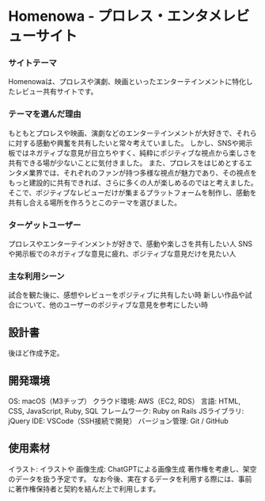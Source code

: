 # Homenowa - プロレス・エンタメレビューサイト

### サイトテーマ
Homenowaは、プロレスや演劇、映画といったエンターテインメントに特化したレビュー共有サイトです。

### テーマを選んだ理由
もともとプロレスや映画、演劇などのエンターテインメントが大好きで、それらに対する感動や興奮を共有したいと常々考えていました。
しかし、SNSや掲示板ではネガティブな意見が目立ちやすく、純粋にポジティブな視点から楽しさを共有できる場が少ないことに気付きました。
また、プロレスをはじめとするエンタメ業界では、それぞれのファンが持つ多様な視点が魅力であり、その視点をもっと建設的に共有できれば、さらに多くの人が楽しめるのではと考えました。
そこで、ポジティブなレビューだけが集まるプラットフォームを制作し、感動を共有し合える場所を作ろうとこのテーマを選びました。

### ターゲットユーザー
プロレスやエンターテインメントが好きで、感動や楽しさを共有したい人
SNSや掲示板でのネガティブな意見に疲れ、ポジティブな意見だけを見たい人

### 主な利用シーン
試合を観た後に、感想やレビューをポジティブに共有したい時
新しい作品や試合について、他のユーザーのポジティブな意見を参考にしたい時

## 設計書
後ほど作成予定。

## 開発環境
OS: macOS（M3チップ）
クラウド環境: AWS（EC2, RDS）
言語: HTML, CSS, JavaScript, Ruby, SQL
フレームワーク: Ruby on Rails
JSライブラリ: jQuery
IDE: VSCode（SSH接続で開発）
バージョン管理: Git / GitHub

## 使用素材
イラスト: イラストや
画像生成: ChatGPTによる画像生成
著作権を考慮し、架空のデータを扱う予定です。
なお今後、実在するデータを利用する際には、事前に著作権保持者と契約を結んだ上で利用します。
